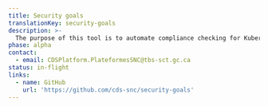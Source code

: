 ```yaml
---
title: Security goals
translationKey: security-goals
description: >-
  The purpose of this tool is to automate compliance checking for Kubernetes based applications. It assumes that certain aspects of compliance such as security and accessibility can be validated through automation, and therefore run at every deployment of the application. It leverages the introspectability of the Kubernetes cluster as well as multitude of external APIs that expose such information (ex. The GitHub API exposes data around code review).
phase: alpha
contact:
  - email: CDSPlatform.PlateformesSNC@tbs-sct.gc.ca
status: in-flight
links:
  - name: GitHub
    url: 'https://github.com/cds-snc/security-goals'
---
```


